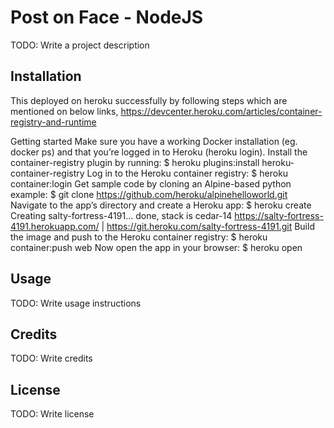   # Post on Face - NodeJS

  TODO: Write a project description

  ## Installation

  This deployed on heroku successfully by following steps which are mentioned on below links,
  https://devcenter.heroku.com/articles/container-registry-and-runtime

  Getting started
  Make sure you have a working Docker installation (eg. docker ps) and that you’re logged in to Heroku (heroku login).
  Install the container-registry plugin by running:
  $ heroku plugins:install heroku-container-registry
  Log in to the Heroku container registry:
  $ heroku container:login
  Get sample code by cloning an Alpine-based python example:
  $ git clone https://github.com/heroku/alpinehelloworld.git
  Navigate to the app’s directory and create a Heroku app:
  $ heroku create
  Creating salty-fortress-4191... done, stack is cedar-14
  https://salty-fortress-4191.herokuapp.com/ | https://git.heroku.com/salty-fortress-4191.git
  Build the image and push to the Heroku container registry:
  $ heroku container:push web
  Now open the app in your browser:
  $ heroku open

  ## Usage

  TODO: Write usage instructions

  ## Credits

  TODO: Write credits

  ## License

  TODO: Write license
